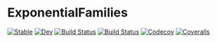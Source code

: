 # ExponentialFamilies

[![Stable](https://img.shields.io/badge/docs-stable-blue.svg)](https://nignatiadis.github.io/ExponentialFamilies.jl/stable)
[![Dev](https://img.shields.io/badge/docs-dev-blue.svg)](https://nignatiadis.github.io/ExponentialFamilies.jl/dev)
[![Build Status](https://travis-ci.com/nignatiadis/ExponentialFamilies.jl.svg?branch=master)](https://travis-ci.com/nignatiadis/ExponentialFamilies.jl)
[![Build Status](https://ci.appveyor.com/api/projects/status/github/nignatiadis/ExponentialFamilies.jl?svg=true)](https://ci.appveyor.com/project/nignatiadis/ExponentialFamilies-jl)
[![Codecov](https://codecov.io/gh/nignatiadis/ExponentialFamilies.jl/branch/master/graph/badge.svg)](https://codecov.io/gh/nignatiadis/ExponentialFamilies.jl)
[![Coveralls](https://coveralls.io/repos/github/nignatiadis/ExponentialFamilies.jl/badge.svg?branch=master)](https://coveralls.io/github/nignatiadis/ExponentialFamilies.jl?branch=master)
